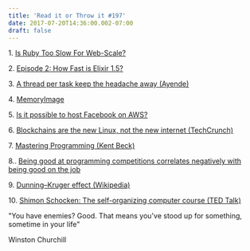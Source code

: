 ```yaml
---
title: 'Read it or Throw it #197'
date: 2017-07-20T14:36:00.002-07:00
draft: false
---
```


1. [Is Ruby Too Slow For Web-Scale?](https://www.speedshop.co/2017/07/11/is-ruby-too-slow-for-web-scale.html)  

2. [Episode 2: How Fast is Elixir 1.5?](https://www.youtube.com/watch?v=m3_Jz9YpIPc)

3. [A thread per task keep the headache away (Ayende)](https://ayende.com/blog/178369/a-thread-per-task-keep-the-headache-away)

4. [MemoryImage](https://martinfowler.com/bliki/MemoryImage.html)

5. [Is it possible to host Facebook on AWS?](http://blog.sqlizer.io/posts/facebook-on-aws/)

6. [Blockchains are the new Linux, not the new internet (TechCrunch)](https://techcrunch.com/2017/05/28/double-double-cryptocoin-bubble/)

7. [Mastering Programming (Kent Beck)](https://www.facebook.com/notes/kent-beck/mastering-programming/1184427814923414/)

8.. [Being good at programming competitions correlates negatively with being good on the job](http://www.catonmat.net/blog/programming-competitions-work-performance/)

9. [Dunning–Kruger effect (Wikipedia)](https://en.wikipedia.org/wiki/Dunning%E2%80%93Kruger_effect)

10. [Shimon Schocken: The self-organizing computer course (TED Talk)](https://www.ted.com/talks/shimon_schocken_the_self_organizing_computer_course)

  

  

"You have enemies? Good. That means you've stood up for something, sometime in your life"

Winston Churchill